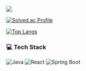 <img src="https://capsule-render.vercel.app/api?type=waving&color=99CCFF&height=250&section=header&text=Welcome%20to%20DongHyun's%20GitHub&fontSize=40&fontColor=ffffff" />

[![Solved.ac Profile](http://mazassumnida.wtf/api/v2/generate_badge?boj=kd0948)](https://solved.ac/kd0948/)

[![Top Langs](https://github-readme-stats.vercel.app/api/top-langs/?username=dongpyeon&exclude_repo=dkssud8150.github.io&layout=compact&theme=default)](s)






### 💻 Tech Stack
![Java](https://img.shields.io/badge/Java-007396?style=for-the-badge&logo=java&logoColor=white)
![React](https://img.shields.io/badge/React-61DAFB?style=for-the-badge&logo=React&logoColor=white)
![Spring Boot](https://img.shields.io/badge/Spring_Boot-6DB33F?style=for-the-badge&logo=Spring-Boot&logoColor=white)

